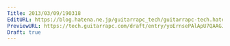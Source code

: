 ```yaml
---
Title: 2013/03/09/190318
EditURL: https://blog.hatena.ne.jp/guitarrapc_tech/guitarrapc-tech.hatenablog.com/atom/entry/6802418398340423772
PreviewURL: https://tech.guitarrapc.com/draft/entry/yoErnsePAlApU7QAAGJR-HOETjo
Draft: true
---
```


